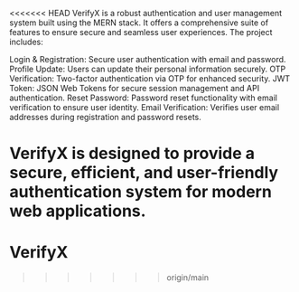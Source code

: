 <<<<<<< HEAD
VerifyX is a robust authentication and user management system built using the MERN stack. It offers a comprehensive suite of features to ensure secure and seamless user experiences. The project includes:

Login & Registration: Secure user authentication with email and password.
Profile Update: Users can update their personal information securely.
OTP Verification: Two-factor authentication via OTP for enhanced security.
JWT Token: JSON Web Tokens for secure session management and API authentication.
Reset Password: Password reset functionality with email verification to ensure user identity.
Email Verification: Verifies user email addresses during registration and password resets.

VerifyX is designed to provide a secure, efficient, and user-friendly authentication system for modern web applications.
=======
# VerifyX
>>>>>>> origin/main
